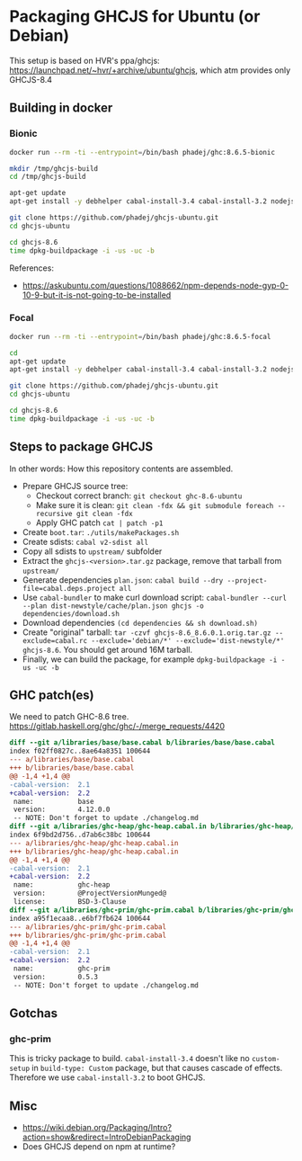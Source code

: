 # Packaging GHCJS for Ubuntu (or Debian)

This setup is based on HVR's ppa/ghcjs: https://launchpad.net/~hvr/+archive/ubuntu/ghcjs,
which atm provides only GHCJS-8.4

## Building in docker

### Bionic

```bash
docker run --rm -ti --entrypoint=/bin/bash phadej/ghc:8.6.5-bionic
```

```bash
mkdir /tmp/ghcjs-build
cd /tmp/ghcjs-build

apt-get update
apt-get install -y debhelper cabal-install-3.4 cabal-install-3.2 nodejs nodejs-dev npm node-gyp libssl1.0-dev

git clone https://github.com/phadej/ghcjs-ubuntu.git
cd ghcjs-ubuntu

cd ghcjs-8.6
time dpkg-buildpackage -i -us -uc -b
```

References:
- https://askubuntu.com/questions/1088662/npm-depends-node-gyp-0-10-9-but-it-is-not-going-to-be-installed

### Focal

```bash
docker run --rm -ti --entrypoint=/bin/bash phadej/ghc:8.6.5-focal
```

```bash
cd
apt-get update
apt-get install -y debhelper cabal-install-3.4 cabal-install-3.2 nodejs npm

git clone https://github.com/phadej/ghcjs-ubuntu.git
cd ghcjs-ubuntu

cd ghcjs-8.6
time dpkg-buildpackage -i -us -uc -b
```

## Steps to package GHCJS

In other words: How this repository contents are assembled.

- Prepare GHCJS source tree:
  - Checkout correct branch:  `git checkout ghc-8.6-ubuntu`
  - Make sure it is clean: `git clean -fdx && git submodule foreach --recursive git clean -fdx`
  - Apply GHC patch `cat | patch -p1`
- Create `boot.tar`: `./utils/makePackages.sh`
- Create sdists: `cabal v2-sdist all`
- Copy all sdists to `upstream/` subfolder
- Extract the `ghcjs-<version>.tar.gz` package, remove that tarball from `upstream/`
- Generate dependencies `plan.json`: `cabal build --dry --project-file=cabal.deps.project all`
- Use `cabal-bundler` to make curl download script: `cabal-bundler --curl --plan dist-newstyle/cache/plan.json ghcjs -o dependencies/download.sh`
- Download dependencies `(cd dependencies && sh download.sh)`
- Create "original" tarball: `tar -czvf ghcjs-8.6_8.6.0.1.orig.tar.gz --exclude=cabal.rc --exclude='debian/*' --exclude='dist-newstyle/*' ghcjs-8.6`. You should get around 16M tarball.
- Finally, we can build the package, for example `dpkg-buildpackage -i -us -uc -b`

## GHC patch(es)

We need to patch GHC-8.6 tree. https://gitlab.haskell.org/ghc/ghc/-/merge_requests/4420

```patch
diff --git a/libraries/base/base.cabal b/libraries/base/base.cabal
index f02ff0827c..8ae64a8351 100644
--- a/libraries/base/base.cabal
+++ b/libraries/base/base.cabal
@@ -1,4 +1,4 @@
-cabal-version:  2.1
+cabal-version:  2.2
 name:           base
 version:        4.12.0.0
 -- NOTE: Don't forget to update ./changelog.md
diff --git a/libraries/ghc-heap/ghc-heap.cabal.in b/libraries/ghc-heap/ghc-heap.cabal.in
index 6f9bd2d756..d7ab6c38bc 100644
--- a/libraries/ghc-heap/ghc-heap.cabal.in
+++ b/libraries/ghc-heap/ghc-heap.cabal.in
@@ -1,4 +1,4 @@
-cabal-version:  2.1
+cabal-version:  2.2
 name:           ghc-heap
 version:        @ProjectVersionMunged@
 license:        BSD-3-Clause
diff --git a/libraries/ghc-prim/ghc-prim.cabal b/libraries/ghc-prim/ghc-prim.cabal
index a95f1ecaa8..e6bf7fb624 100644
--- a/libraries/ghc-prim/ghc-prim.cabal
+++ b/libraries/ghc-prim/ghc-prim.cabal
@@ -1,4 +1,4 @@
-cabal-version:  2.1
+cabal-version:  2.2
 name:           ghc-prim
 version:        0.5.3
 -- NOTE: Don't forget to update ./changelog.md
```

## Gotchas

### ghc-prim

This is tricky package to build.
`cabal-install-3.4` doesn't like no `custom-setup` in `build-type: Custom`
package, but that causes cascade of effects.
Therefore we use `cabal-install-3.2` to boot GHCJS.

## Misc

- https://wiki.debian.org/Packaging/Intro?action=show&redirect=IntroDebianPackaging
- Does GHCJS depend on npm at runtime?
